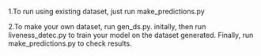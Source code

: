 1.To run using existing dataset, just run make_predictions.py

2.To make your own dataset, run gen_ds.py. initally,
then run liveness_detec.py to train your model on the dataset generated.
Finally, run make_predictions.py to check results.
